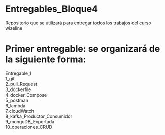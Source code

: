 # Entregables_Bloque4
Repositorio que se utilizará para entregar todos los trabajos del curso wizeline

# Primer entregable: se organizará de la siguiente forma:
Entregable_1 <br />
    1_git    <br />
    2_pull_Request <br />
    3_dockerfile <br />
    4_docker_Compose <br />
    5_postman <br />
    6_lambda <br />
    7_cloudWatch <br />
    8_kafka_Productor_Consumidor <br />
    9_mongoDB_Exportada <br />
    10_operaciones_CRUD <br />
